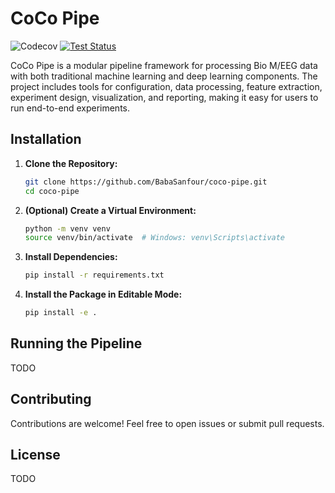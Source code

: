 # CoCo Pipe

![Codecov](https://img.shields.io/codecov/c/github/BabaSanfour/coco-pipe)
[![Test Status](https://img.shields.io/github/actions/workflow/status/BabaSanfour/coco-pipe/python-tests.yml?branch=main&label=tests)](https://github.com/BabaSanfour/coco-pipe/actions?query=workflow%3Apython-tests)

CoCo Pipe is a modular pipeline framework for processing Bio M/EEG data with both traditional machine learning and deep learning components. The project includes tools for configuration, data processing, feature extraction, experiment design, visualization, and reporting, making it easy for users to run end-to-end experiments.

## Installation

1. **Clone the Repository:**

   ```bash
   git clone https://github.com/BabaSanfour/coco-pipe.git
   cd coco-pipe
   ```

2. **(Optional) Create a Virtual Environment:**

   ```bash
   python -m venv venv
   source venv/bin/activate  # Windows: venv\Scripts\activate
   ```

3. **Install Dependencies:**

   ```bash
   pip install -r requirements.txt
   ```

4. **Install the Package in Editable Mode:**

   ```bash
   pip install -e .
   ```

## Running the Pipeline

TODO

## Contributing

Contributions are welcome! Feel free to open issues or submit pull requests.

## License

TODO